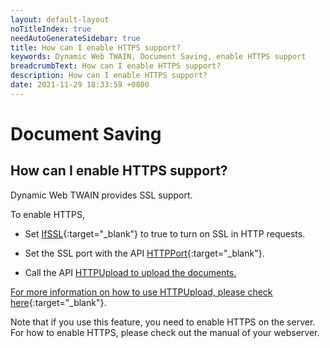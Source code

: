 ```yaml
---
layout: default-layout
noTitleIndex: true
needAutoGenerateSidebar: true
title: How can I enable HTTPS support?
keywords: Dynamic Web TWAIN, Document Saving, enable HTTPS support
breadcrumbText: How can I enable HTTPS support?
description: How can I enable HTTPS support?
date: 2021-11-29 18:33:59 +0800
---
```


# Document Saving

## How can I enable HTTPS support?

Dynamic Web TWAIN provides SSL support.

To enable HTTPS,

- Set [IfSSL](/_articles/info/api/WebTwain_IO.md#ifssl){:target="_blank"} to true to turn on SSL in HTTP requests.

- Set the SSL port with the API [HTTPPort](/_articles/info/api/WebTwain_IO.md#httpport){:target="_blank"}.

- Call the API <a href="/web-twain/docs/info/api/WebTwain_IO.html#httpupload" target="_blank">HTTPUpload to upload the documents.

For more information on how to use HTTPUpload, please check [here](/_articles/info/api/WebTwain_IO.md#httpupload){:target="_blank"}.

Note that if you use this feature, you need to enable HTTPS on the server. For how to enable HTTPS, please check out the manual of your webserver.
